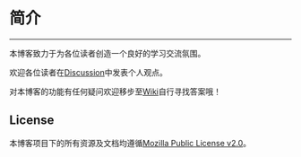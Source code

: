 # 简介
---

本博客致力于为各位读者创造一个良好的学习交流氛围。

欢迎各位读者在[Discussion](https://github.com/lipeilin375/lipeilin375.github.io/discussions)中发表个人观点。

对本博客的功能有任何疑问欢迎移步至[Wiki](https://github.com/lipeilin375/lipeilin375.github.io/wiki)自行寻找答案哦！

## License

本博客项目下的所有资源及文档均遵循[Mozilla Public License v2.0](https://www.mozilla.org/MPL/2.0/)。
